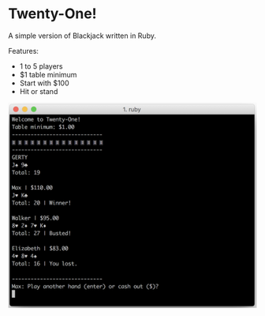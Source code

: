# Twenty-One!

A simple version of Blackjack written in Ruby.

Features:

- 1 to 5 players
- $1 table minimum
- Start with $100
- Hit or stand

![Twenty-One](https://github.com/rjb/Twenty-One/blob/master/twenty-one.png?raw=true)